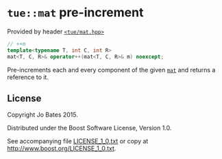 `tue::mat` pre-increment
========================
Provided by header [`<tue/mat.hpp>`](../../headers/mat.md)

```c++
// ++m
template<typename T, int C, int R>
mat<T, C, R>& operator++(mat<T, C, R>& m) noexcept;
```

Pre-increments each and every component of the given
[`mat`](../../headers/mat.md) and returns a reference to it.

License
-------
Copyright Jo Bates 2015.

Distributed under the Boost Software License, Version 1.0.

See accompanying file [LICENSE_1_0.txt](../../../LICENSE_1_0.txt) or copy at
http://www.boost.org/LICENSE_1_0.txt.
